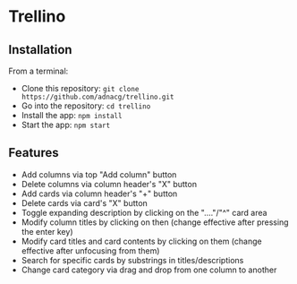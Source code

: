 # Trellino

## Installation

From a terminal:

- Clone this repository: `git clone https://github.com/adnacg/trellino.git`
- Go into the repository: `cd trellino`
- Install the app: `npm install`
- Start the app: `npm start`

## Features

- Add columns via top "Add column" button
- Delete columns via column header's "X" button
- Add cards via column header's "+" button
- Delete cards via card's "X" button
- Toggle expanding description by clicking on the "...."/"^" card area
- Modify column titles by clicking on then (change effective after pressing the enter key)
- Modify card titles and card contents by clicking on them (change effective after unfocusing from them)
- Search for specific cards by substrings in titles/descriptions
- Change card category via drag and drop from one column to another
